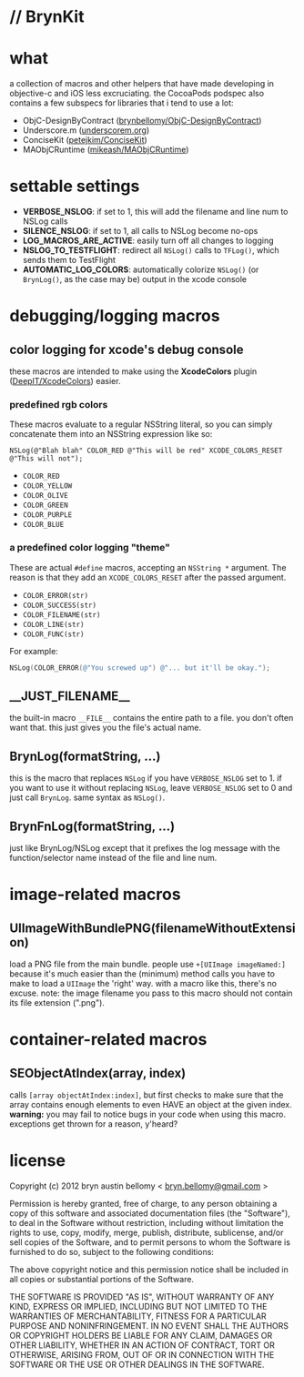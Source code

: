 # // BrynKit

# what

a collection of macros and other helpers that have made developing in
objective-c and iOS less excruciating.  the CocoaPods podspec also contains a
few subspecs for libraries that i tend to use a lot:

- ObjC-DesignByContract ([brynbellomy/ObjC-DesignByContract](http://github.com/brynbellomy/ObjC-DesignByContract))
- Underscore.m ([underscorem.org](http://underscorem.org))
- ConciseKit ([petejkim/ConciseKit](http://github.com/petejkim/ConciseKit))
- MAObjCRuntime ([mikeash/MAObjCRuntime](http://github.com/mikeash/MAObjCRuntime))


# settable settings

- **VERBOSE_NSLOG**: if set to 1, this will add the filename and line num to NSLog calls
- **SILENCE_NSLOG**: if set to 1, all calls to NSLog become no-ops
- **LOG\_MACROS\_ARE\_ACTIVE**: easily turn off all changes to logging
- **NSLOG\_TO\_TESTFLIGHT**: redirect all `NSLog()` calls to `TFLog()`, which sends them to TestFlight
- **AUTOMATIC\_LOG\_COLORS**: automatically colorize `NSLog()` (or `BrynLog()`, as the case may be) output in the xcode console



# debugging/logging macros


## color logging for xcode's debug console

these macros are intended to make using the **XcodeColors** plugin
([DeepIT/XcodeColors](https://github.com/DeepIT/XcodeColors)) easier.



### predefined rgb colors

These macros evaluate to a regular NSString literal, so you can simply
concatenate them into an NSString expression like so:

`NSLog(@"Blah blah" COLOR_RED @"This will be red" XCODE_COLORS_RESET @"This will not");`

- `COLOR_RED`
- `COLOR_YELLOW`
- `COLOR_OLIVE`
- `COLOR_GREEN`
- `COLOR_PURPLE`
- `COLOR_BLUE`



### a predefined color logging "theme"

These are actual `#define` macros, accepting an `NSString *` argument.  The
reason is that they add an `XCODE_COLORS_RESET` after the passed argument.

- `COLOR_ERROR(str)`
- `COLOR_SUCCESS(str)`
- `COLOR_FILENAME(str)`
- `COLOR_LINE(str)`
- `COLOR_FUNC(str)`

For example:

```objective-c
NSLog(COLOR_ERROR(@"You screwed up") @"... but it'll be okay.");
```


## \_\_JUST\_FILENAME\_\_

the built-in macro `__FILE__` contains the entire path to a
file.  you don't often want that. this just gives you the file's actual name.


## BrynLog(formatString, ...)

this is the macro that replaces `NSLog` if you have `VERBOSE_NSLOG` set to 1.  if
you want to use it without replacing `NSLog`, leave `VERBOSE_NSLOG` set to 0 and
just call `BrynLog`.  same syntax as `NSLog()`.


## BrynFnLog(formatString, ...)

just like BrynLog/NSLog except that it prefixes the log message with the
function/selector name instead of the file and line num.



# image-related macros

## UIImageWithBundlePNG(filenameWithoutExtension)

load a PNG file from the main bundle.  people use `+[UIImage imageNamed:]`
because it's much easier than the (minimum) method calls you have to make to
load a `UIImage` the 'right' way.  with a macro like this, there's no excuse.
note: the image filename you pass to this macro should not contain its file
extension (".png").



# container-related macros

## SEObjectAtIndex(array, index)

calls `[array objectAtIndex:index]`, but first checks to make sure that the
array contains enough elements to even HAVE an object at the given index. 
**warning:** you may fail to notice bugs in your code when using this macro.
exceptions get thrown for a reason, y'heard?



# license

Copyright (c) 2012 bryn austin bellomy < <bryn.bellomy@gmail.com> >

Permission is hereby granted, free of charge, to any person obtaining a copy of
this software and associated documentation files (the "Software"), to deal in the
Software without restriction, including without limitation the rights to use,
copy, modify, merge, publish, distribute, sublicense, and/or sell copies of the
Software, and to permit persons to whom the Software is furnished to do so,
subject to the following conditions:

The above copyright notice and this permission notice shall be included in all
copies or substantial portions of the Software.

THE SOFTWARE IS PROVIDED "AS IS", WITHOUT WARRANTY OF ANY KIND, EXPRESS OR
IMPLIED, INCLUDING BUT NOT LIMITED TO THE WARRANTIES OF MERCHANTABILITY, FITNESS
FOR A PARTICULAR PURPOSE AND NONINFRINGEMENT. IN NO EVENT SHALL THE AUTHORS OR
COPYRIGHT HOLDERS BE LIABLE FOR ANY CLAIM, DAMAGES OR OTHER LIABILITY, WHETHER IN
AN ACTION OF CONTRACT, TORT OR OTHERWISE, ARISING FROM, OUT OF OR IN CONNECTION
WITH THE SOFTWARE OR THE USE OR OTHER DEALINGS IN THE SOFTWARE.






